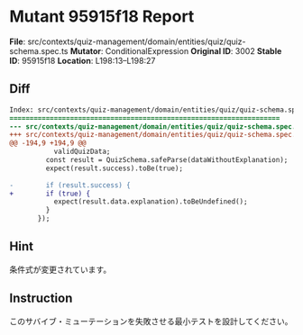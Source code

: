 # Mutant 95915f18 Report

**File**: src/contexts/quiz-management/domain/entities/quiz/quiz-schema.spec.ts
**Mutator**: ConditionalExpression
**Original ID**: 3002
**Stable ID**: 95915f18
**Location**: L198:13–L198:27

## Diff

```diff
Index: src/contexts/quiz-management/domain/entities/quiz/quiz-schema.spec.ts
===================================================================
--- src/contexts/quiz-management/domain/entities/quiz/quiz-schema.spec.ts	original
+++ src/contexts/quiz-management/domain/entities/quiz/quiz-schema.spec.ts	mutated #3002
@@ -194,9 +194,9 @@
           validQuizData;
         const result = QuizSchema.safeParse(dataWithoutExplanation);
         expect(result.success).toBe(true);
 
-        if (result.success) {
+        if (true) {
           expect(result.data.explanation).toBeUndefined();
         }
       });
```

## Hint

条件式が変更されています。

## Instruction

このサバイブ・ミューテーションを失敗させる最小テストを設計してください。
